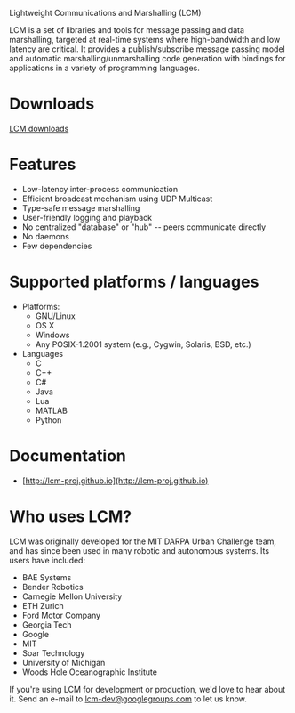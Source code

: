 Lightweight Communications and Marshalling (LCM)

LCM is a set of libraries and tools for message passing and data marshalling,
targeted at real-time systems where high-bandwidth and low latency are
critical. It provides a publish/subscribe message passing model and automatic
marshalling/unmarshalling code generation with bindings for applications in a
variety of programming languages.

# Downloads

[LCM downloads](https://github.com/lcm-proj/lcm/releases)

# Features

* Low-latency inter-process communication
* Efficient broadcast mechanism using UDP Multicast
* Type-safe message marshalling
* User-friendly logging and playback
* No centralized "database" or "hub" -- peers communicate directly
* No daemons
* Few dependencies

# Supported platforms / languages

* Platforms:
  * GNU/Linux
  * OS X
  * Windows
  * Any POSIX-1.2001 system (e.g., Cygwin, Solaris, BSD, etc.)
* Languages
  * C
  * C++
  * C#
  * Java
  * Lua
  * MATLAB
  * Python

# Documentation

* [http://lcm-proj.github.io](http://lcm-proj.github.io)

# Who uses LCM?

LCM was originally developed for the MIT DARPA Urban Challenge team, and has
since been used in many robotic and autonomous systems. Its users have
included:

* BAE Systems
* Bender Robotics
* Carnegie Mellon University
* ETH Zurich
* Ford Motor Company
* Georgia Tech
* Google
* MIT
* Soar Technology
* University of Michigan
* Woods Hole Oceanographic Institute

If you're using LCM for development or production, we'd love to hear about it.
Send an e-mail to lcm-dev@googlegroups.com to let us know.
